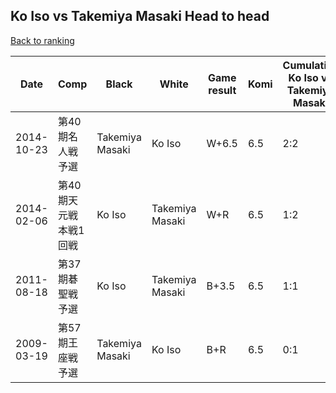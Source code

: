 ## Ko Iso vs Takemiya Masaki Head to head

[Back to ranking](../../index.md)




| **Date** | **Comp** | **Black** | **White** | **Game result** | **Komi** | **Cumulative Ko Iso vs Takemiya Masaki** | **Ko Iso streak** | **Takemiya Masaki streak** | 
| --- | --- | --- | --- | --- | --- | --- | --- | --- |
| 2014-10-23 | 第40期名人戦予選 | Takemiya Masaki | Ko Iso | W+6.5 | 6.5 | 2:2 | 1 | 0 | 
| 2014-02-06 | 第40期天元戦本戦1回戦 | Ko Iso | Takemiya Masaki | W+R | 6.5 | 1:2 | 0 | 1 | 
| 2011-08-18 | 第37期碁聖戦予選 | Ko Iso | Takemiya Masaki | B+3.5 | 6.5 | 1:1 | 1 | 0 | 
| 2009-03-19 | 第57期王座戦予選 | Takemiya Masaki | Ko Iso | B+R | 6.5 | 0:1 | 0 | 1 |




